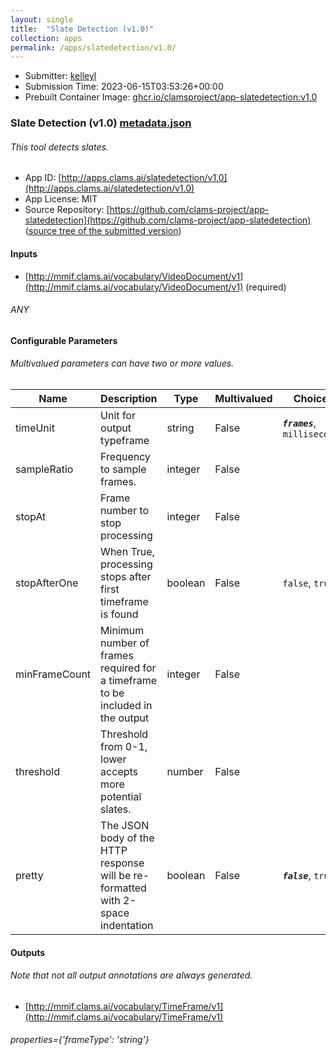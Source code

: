 ```yaml
---
layout: single
title:  "Slate Detection (v1.0)"
collection: apps
permalink: /apps/slatedetection/v1.0/
---
```

* Submitter: [kelleyl](https://github.com/kelleyl)
* Submission Time: 2023-06-15T03:53:26+00:00
* Prebuilt Container Image: [ghcr.io/clamsproject/app-slatedetection:v1.0](https://github.com/clams-project/app-slatedetection/pkgs/container/app-slatedetection/v1.0)


### Slate Detection (v1.0) [metadata.json](metadata.json)
###### This tool detects slates.

* App ID: [http://apps.clams.ai/slatedetection/v1.0](http://apps.clams.ai/slatedetection/v1.0)
* App License: MIT
* Source Repository: [https://github.com/clams-project/app-slatedetection](https://github.com/clams-project/app-slatedetection) ([source tree of the submitted version](https://github.com/clams-project/app-slatedetection/tree/v1.0))


#### Inputs
* [http://mmif.clams.ai/vocabulary/VideoDocument/v1](http://mmif.clams.ai/vocabulary/VideoDocument/v1) (required)
###### ANY


#### Configurable Parameters
###### Multivalued parameters can have two or more values.

|Name|Description|Type|Multivalued|Choices|
|----|-----------|----|-----------|-------|
|timeUnit|Unit for output typeframe|string|False|**_`frames`_**, `milliseconds`|
|sampleRatio|Frequency to sample frames.|integer|False||
|stopAt|Frame number to stop processing|integer|False||
|stopAfterOne|When True, processing stops after first timeframe is found|boolean|False|`false`, `true`|
|minFrameCount|Minimum number of frames required for a timeframe to be included in the output|integer|False||
|threshold|Threshold from 0-1, lower accepts more potential slates.|number|False||
|pretty|The JSON body of the HTTP response will be re-formatted with 2-space indentation|boolean|False|**_`false`_**, `true`|


#### Outputs
###### Note that not all output annotations are always generated.
* [http://mmif.clams.ai/vocabulary/TimeFrame/v1](http://mmif.clams.ai/vocabulary/TimeFrame/v1) 
###### properties={'frameType': 'string'}

